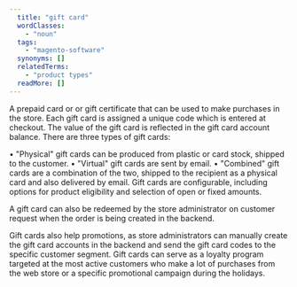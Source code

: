 ```yaml
---
  title: "gift card"
  wordClasses: 
    - "noun"
  tags: 
    - "magento-software"
  synonyms: []
  relatedTerms: 
    - "product types"
  readMore: []
---
```

A prepaid card or or gift certificate that can be used to make purchases in the store. Each gift card is assigned a unique code which is entered at checkout. The value of the gift card is reflected in the gift card account balance. There are three types of gift cards: 

• "Physical" gift cards can be produced from plastic or card stock, shipped to the customer. 
• "Virtual" gift cards are sent by email. 
• "Combined" gift cards are a combination of the two, shipped to the recipient as a physical card and also delivered by email.
Gift cards are configurable, including options for product eligibility and selection of open or fixed amounts.

A gift card can also be redeemed by the store administrator on customer request when the order is being created in the backend.

Gift cards also help promotions, as store administrators can manually create the gift card accounts in the backend and send the gift card codes to the specific customer segment. Gift cards can serve as a loyalty program targeted at the most active customers who make a lot of purchases from the web store or a specific promotional campaign during the holidays.
